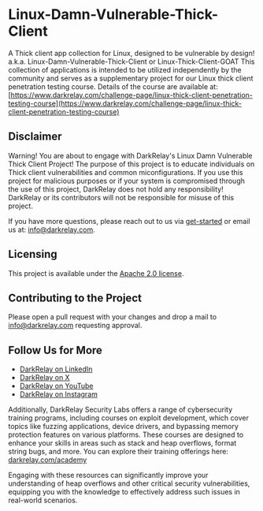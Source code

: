 # Linux-Damn-Vulnerable-Thick-Client
A Thick client app collection for Linux, designed to be vulnerable by design! a.k.a. Linux-Damn-Vulnerable-Thick-Client or Linux-Thick-Client-GOAT
This collection of applications is intended to be utilized independently by the community and serves as a supplementary project for our Linux thick client penetration testing course. Details of the course are available at: [https://www.darkrelay.com/challenge-page/linux-thick-client-penetration-testing-course](https://www.darkrelay.com/challenge-page/linux-thick-client-penetration-testing-course)

## Disclaimer

Warning! You are about to engage with DarkRelay's Linux Damn Vulnerable Thick Client Project! The purpose of this project is to educate individuals on Thick client vulnerabilities and common miconfigurations. If you use this project for malicious purposes or if your system is compromised through the use of this project, DarkRelay does not hold any responsibility! DarkRelay or its contributors will not be responsible for misuse of this project.

If you have more questions, please reach out to us via [get-started](https://www.darkrelay.com/get-started) or email us at: info@darkrelay.com.

## Licensing

This project is available under the [Apache 2.0 license](./LICENSE).

## Contributing to the Project

Please open a pull request with your changes and drop a mail to info@darkrelay.com requesting approval.

## Follow Us for More

- [DarkRelay on LinkedIn](https://www.linkedin.com/company/darkrelay)
- [DarkRelay on X](https://x.com/darkrelaylabs)
- [DarkRelay on YouTube](https://www.youtube.com/@darkrelay)
- [DarkRelay on Instagram](https://www.instagram.com/darkrelay/)

Additionally, DarkRelay Security Labs offers a range of cybersecurity training programs, including courses on exploit development, which cover topics like fuzzing applications, device drivers, and bypassing memory protection features on various platforms. These courses are designed to enhance your skills in areas such as stack and heap overflows, format string bugs, and more. You can explore their training offerings here: [darkrelay.com/academy](https://www.darkrelay.com/academy)

Engaging with these resources can significantly improve your understanding of heap overflows and other critical security vulnerabilities, equipping you with the knowledge to effectively address such issues in real-world scenarios. 
